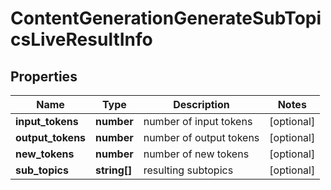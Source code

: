 # ContentGenerationGenerateSubTopicsLiveResultInfo

## Properties

| Name | Type | Description | Notes |
|------------ | ------------- | ------------- | -------------|
**input_tokens** | **number** | number of input tokens |[optional]|
**output_tokens** | **number** | number of output tokens |[optional]|
**new_tokens** | **number** | number of new tokens |[optional]|
**sub_topics** | **string[]** | resulting subtopics |[optional]|